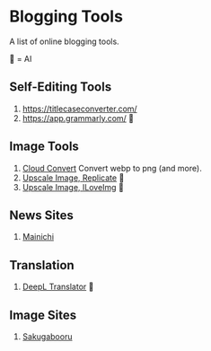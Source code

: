 # Blogging Tools
A list of online blogging tools.

:robot: = AI

## Self-Editing Tools
1. https://titlecaseconverter.com/
2. https://app.grammarly.com/ :robot:

## Image Tools
1. [Cloud Convert](https://cloudconvert.com/webp-to-png) Convert webp to png (and more).
2. [Upscale Image, Replicate](https://replicate.com/tencentarc/gfpgan) :robot:
3. [Upscale Image, ILoveImg](https://www.iloveimg.com/upscale-image) :robot:

## News Sites
1. [Mainichi](https://mainichi.jp/english/)

## Translation
1. [DeepL Translator](https://www.deepl.com/en/translator) :robot:

## Image Sites
1. [Sakugabooru](https://www.sakugabooru.com/post)
